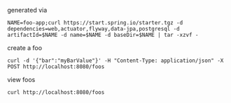 generated via 

```
NAME=foo-app;curl https://start.spring.io/starter.tgz -d dependencies=web,actuator,flyway,data-jpa,postgresql -d artifactId=$NAME -d name=$NAME -d baseDir=$NAME | tar -xzvf -
```

create a foo
```
curl -d '{"bar":"myBarValue"}' -H "Content-Type: application/json" -X POST http://localhost:8080/foos
```

view foos

```
curl http://localhost:8080/foos
```
